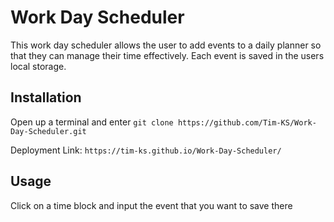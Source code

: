 # Work Day Scheduler
This work day scheduler allows the user to add events to a daily planner so that they can manage their time effectively. Each event is saved in the users local storage.

## Installation
Open up a terminal and enter `git clone https://github.com/Tim-KS/Work-Day-Scheduler.git`

Deployment Link: `https://tim-ks.github.io/Work-Day-Scheduler/`

## Usage
Click on a time block and input the event that you want to save there